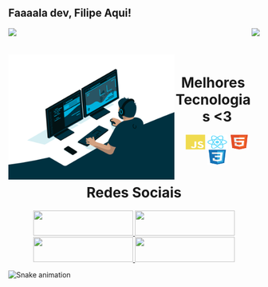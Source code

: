 ## Faaaala dev, Filipe Aqui!

<div>
  
  <img  height="150em" src="https://github-readme-stats.vercel.app/api?username=FilipeAsafe&show_icons=true&theme=great-gatsby&include_all_commits=true&count_private=true"/>
  <img align="right" height="150em" src="https://github-readme-stats.vercel.app/api/top-langs/?username=FilipeAsafe&layout=compact&langs_count=16&theme=great-gatsby"/>
</div>
<br>

<div  align="center"> 
  <div style="display: inline_block"><br>
    <img align="left" height="250" alt="coding-time" src="code.gif">
    <h1 align="center">Melhores Tecnologias <3</h1>
    <img align="center" height="30" width="40" alt="js-icon"  src="https://raw.githubusercontent.com/devicons/devicon/master/icons/javascript/javascript-plain.svg">
    <img align="center" height="30" width="40" alt="react-icon" src="https://raw.githubusercontent.com/devicons/devicon/master/icons/react/react-original.svg">
    <img align="center" height="30" width="40" alt="html-icon" src="https://raw.githubusercontent.com/devicons/devicon/master/icons/html5/html5-original.svg">
    <img align="center" height="30" width="40" alt="css-icon" src="https://raw.githubusercontent.com/devicons/devicon/master/icons/css3/css3-original.svg">
   </div>
    
  
  <h1 align="center">Redes Sociais</h1>
   <a href = "mailto: filipeasafe.a.matos@gmail.com">
      <img width="200" height="50" src="https://img.shields.io/badge/Gmail-D14836?style=for-the-badge&logo=gmail&logoColor=white">
    </a>
    <a href = "https://www.linkedin.com/in/filipe-asafe-abreu-matos-087350216/">
      <img width="200" height="50" src="https://img.shields.io/badge/LinkedIn-0077B5?style=for-the-badge&logo=linkedin&logoColor=white">
    </a>
    <a href = "https://www.youtube.com/lipsrx">
      <img width="200" height="50" src="https://img.shields.io/badge/YouTube-FF0000?style=for-the-badge&logo=youtube&logoColor=white">
    </a>
    <a href = "https://instagram.com/lipeasafee?igshid=YmMyMTA2M2Y=">
      <img width="200" height="50" src="https://img.shields.io/badge/Instagram-E4405F?style=for-the-badge&logo=instagram&logoColor=white">
    </a>
</div>
  
![Snake animation](https://github.com/FilipeAsafe/FilipeAsafe/blob/output/github-contribution-grid-snake.svg)
